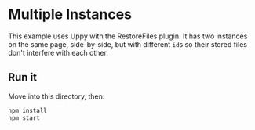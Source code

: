 # Multiple Instances

This example uses Uppy with the RestoreFiles plugin.
It has two instances on the same page, side-by-side, but with different `id`s so their stored files don't interfere with each other.

## Run it

Move into this directory, then:

```bash
npm install
npm start
```
